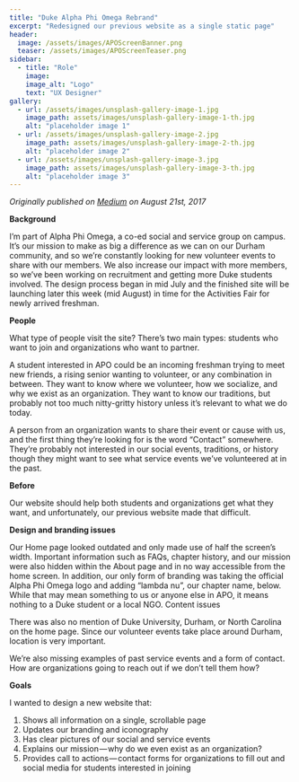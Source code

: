 ```yaml
---
title: "Duke Alpha Phi Omega Rebrand"
excerpt: "Redesigned our previous website as a single static page"
header:
  image: /assets/images/APOScreenBanner.png
  teaser: /assets/images/APOScreenTeaser.png
sidebar:
  - title: "Role"
    image:
    image_alt: "Logo"
    text: "UX Designer"
gallery:
  - url: /assets/images/unsplash-gallery-image-1.jpg
    image_path: assets/images/unsplash-gallery-image-1-th.jpg
    alt: "placeholder image 1"
  - url: /assets/images/unsplash-gallery-image-2.jpg
    image_path: assets/images/unsplash-gallery-image-2-th.jpg
    alt: "placeholder image 2"
  - url: /assets/images/unsplash-gallery-image-3.jpg
    image_path: assets/images/unsplash-gallery-image-3-th.jpg
    alt: "placeholder image 3"
---
```


*Originally published on [Medium](https://medium.com/@brianmlin/duke-apo-branding-and-website-redesign-8d712262c0e8) on August 21st, 2017*

**Background**

I’m part of Alpha Phi Omega, a co-ed social and service group on campus. It’s our mission to make as big a difference as we can on our Durham community, and so we’re constantly looking for new volunteer events to share with our members. We also increase our impact with more members, so we’ve been working on recruitment and getting more Duke students involved.
The design process began in mid July and the finished site will be launching later this week (mid August) in time for the Activities Fair for newly arrived freshman.

**People**

What type of people visit the site? There’s two main types: students who want to join and organizations who want to partner.

A student interested in APO could be an incoming freshman trying to meet new friends, a rising senior wanting to volunteer, or any combination in between. They want to know where we volunteer, how we socialize, and why we exist as an organization. They want to know our traditions, but probably not too much nitty-gritty history unless it’s relevant to what we do today.

A person from an organization wants to share their event or cause with us, and the first thing they’re looking for is the word “Contact” somewhere. They’re probably not interested in our social events, traditions, or history though they might want to see what service events we’ve volunteered at in the past.

**Before**

Our website should help both students and organizations get what they want, and unfortunately, our previous website made that difficult.

**Design and branding issues**

Our Home page looked outdated and only made use of half the screen’s width. Important information such as FAQs, chapter history, and our mission were also hidden within the About page and in no way accessible from the home screen.
In addition, our only form of branding was taking the official Alpha Phi Omega logo and adding “lambda nu”, our chapter name, below. While that may mean something to us or anyone else in APO, it means nothing to a Duke student or a local NGO.
Content issues

There was also no mention of Duke University, Durham, or North Carolina on the home page. Since our volunteer events take place around Durham, location is very important.

We’re also missing examples of past service events and a form of contact. How are organizations going to reach out if we don’t tell them how?

**Goals**

I wanted to design a new website that:
1. Shows all information on a single, scrollable page
2. Updates our branding and iconography
3. Has clear pictures of our social and service events
4. Explains our mission — why do we even exist as an organization?
5. Provides call to actions — contact forms for organizations to fill out and social media for students interested in joining